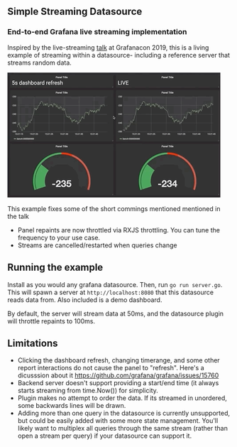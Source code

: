 ## Simple Streaming Datasource

### End-to-end Grafana live streaming implementation

Inspired by the live-streaming [talk](https://www.youtube.com/watch?v=bPrDTvlNIj8&feature=youtu.be&t=4754) at Grafanacon 2019, this is a living example of streaming within a datasource- including a reference server that streams random data.

![live streaming dashboard animation](/livedata.gif "live streaming dashboard")

This example fixes some of the short commings mentioned mentioned in the talk

* Panel repaints are now throttled via RXJS throttling. You can tune the frequency to your use case.
* Streams are cancelled/restarted when queries change

## Running the example

Install as you would any grafana datasource. Then, run `go run server.go`. This will spawn a server at `http://localhost:8080` that this datasource reads data from. Also included is a demo dashboard.

By default, the server will stream data at 50ms, and the datasource plugin will throttle repaints to 100ms.

## Limitations

* Clicking the dashboard refresh, changing timerange, and some other report interactions do not cause the panel to "refresh". Here's a dicusssion about it https://github.com/grafana/grafana/issues/15760
* Backend server doesn't support providing a start/end time (it always starts streaming from time.Now()) for simplicity.
* Plugin makes no attempt to order the data. If its streamed in unordered, some backwards lines will be drawn.
* Adding more than one query in the datasource is currently unsupported, but could be easily added with some more state management. You'll likely want to multiplex all queries through the same stream (rather than open a stream per query) if your datasource can support it.
